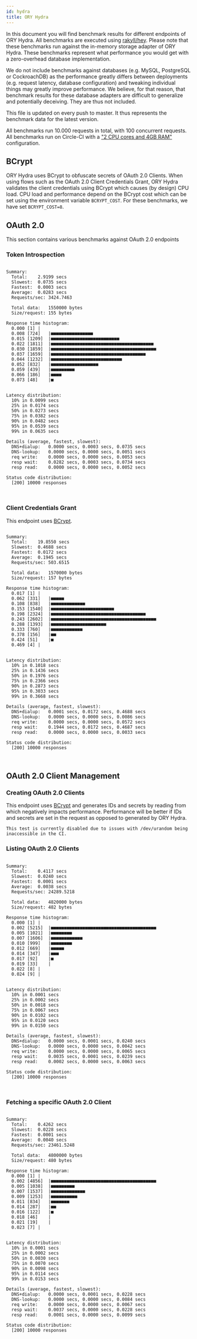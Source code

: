 ```yaml
---
id: hydra
title: ORY Hydra
---
```


In this document you will find benchmark results for different endpoints of ORY Hydra. All benchmarks are executed
using [rakyll/hey](https://github.com/rakyll/hey). Please note that these benchmarks run against the in-memory storage
adapter of ORY Hydra. These benchmarks represent what performance you would get with a zero-overhead database implementation.

We do not include benchmarks against databases (e.g. MySQL, PostgreSQL or CockroachDB) as the performance greatly differs between
deployments (e.g. request latency, database configuration) and tweaking individual things may greatly improve performance.
We believe, for that reason, that benchmark results for these database adapters are difficult to generalize and potentially
deceiving. They are thus not included.

This file is updated on every push to master. It thus represents the benchmark data for the latest version.

All benchmarks run 10.000 requests in total, with 100 concurrent requests. All benchmarks run on Circle-CI with a
["2 CPU cores and 4GB RAM"](https://support.circleci.com/hc/en-us/articles/360000489307-Why-do-my-tests-take-longer-to-run-on-CircleCI-than-locally-)
configuration.

## BCrypt

ORY Hydra uses BCrypt to obfuscate secrets of OAuth 2.0 Clients. When using flows such as the OAuth 2.0 Client Credentials
Grant, ORY Hydra validates the client credentials using BCrypt which causes (by design) CPU load. CPU load and performance
depend on the BCrypt cost which can be set using the environment variable `BCRYPT_COST`. For these benchmarks,
we have set `BCRYPT_COST=8`.

## OAuth 2.0

This section contains various benchmarks against OAuth 2.0 endpoints

### Token Introspection

```

Summary:
  Total:	2.9199 secs
  Slowest:	0.0735 secs
  Fastest:	0.0003 secs
  Average:	0.0283 secs
  Requests/sec:	3424.7463
  
  Total data:	1550000 bytes
  Size/request:	155 bytes

Response time histogram:
  0.000 [1]	|
  0.008 [724]	|■■■■■■■■■■■■■■■■
  0.015 [1209]	|■■■■■■■■■■■■■■■■■■■■■■■■■■
  0.022 [1811]	|■■■■■■■■■■■■■■■■■■■■■■■■■■■■■■■■■■■■■■■
  0.030 [1859]	|■■■■■■■■■■■■■■■■■■■■■■■■■■■■■■■■■■■■■■■■
  0.037 [1659]	|■■■■■■■■■■■■■■■■■■■■■■■■■■■■■■■■■■■■
  0.044 [1232]	|■■■■■■■■■■■■■■■■■■■■■■■■■■■
  0.052 [832]	|■■■■■■■■■■■■■■■■■■
  0.059 [439]	|■■■■■■■■■
  0.066 [186]	|■■■■
  0.073 [48]	|■


Latency distribution:
  10% in 0.0099 secs
  25% in 0.0174 secs
  50% in 0.0273 secs
  75% in 0.0382 secs
  90% in 0.0482 secs
  95% in 0.0539 secs
  99% in 0.0635 secs

Details (average, fastest, slowest):
  DNS+dialup:	0.0000 secs, 0.0003 secs, 0.0735 secs
  DNS-lookup:	0.0000 secs, 0.0000 secs, 0.0051 secs
  req write:	0.0000 secs, 0.0000 secs, 0.0053 secs
  resp wait:	0.0282 secs, 0.0003 secs, 0.0734 secs
  resp read:	0.0000 secs, 0.0000 secs, 0.0052 secs

Status code distribution:
  [200]	10000 responses



```

### Client Credentials Grant

This endpoint uses [BCrypt](#bcrypt).

```

Summary:
  Total:	19.8550 secs
  Slowest:	0.4688 secs
  Fastest:	0.0172 secs
  Average:	0.1945 secs
  Requests/sec:	503.6515
  
  Total data:	1570000 bytes
  Size/request:	157 bytes

Response time histogram:
  0.017 [1]	|
  0.062 [331]	|■■■■■
  0.108 [838]	|■■■■■■■■■■■■■
  0.153 [1540]	|■■■■■■■■■■■■■■■■■■■■■■■■
  0.198 [2324]	|■■■■■■■■■■■■■■■■■■■■■■■■■■■■■■■■■■■■
  0.243 [2602]	|■■■■■■■■■■■■■■■■■■■■■■■■■■■■■■■■■■■■■■■■
  0.288 [1393]	|■■■■■■■■■■■■■■■■■■■■■
  0.333 [760]	|■■■■■■■■■■■■
  0.378 [156]	|■■
  0.424 [51]	|■
  0.469 [4]	|


Latency distribution:
  10% in 0.1018 secs
  25% in 0.1436 secs
  50% in 0.1976 secs
  75% in 0.2366 secs
  90% in 0.2873 secs
  95% in 0.3033 secs
  99% in 0.3668 secs

Details (average, fastest, slowest):
  DNS+dialup:	0.0001 secs, 0.0172 secs, 0.4688 secs
  DNS-lookup:	0.0000 secs, 0.0000 secs, 0.0086 secs
  req write:	0.0000 secs, 0.0000 secs, 0.0572 secs
  resp wait:	0.1944 secs, 0.0172 secs, 0.4687 secs
  resp read:	0.0000 secs, 0.0000 secs, 0.0033 secs

Status code distribution:
  [200]	10000 responses



```

## OAuth 2.0 Client Management

### Creating OAuth 2.0 Clients

This endpoint uses [BCrypt](#bcrypt) and generates IDs and secrets by reading from  which negatively impacts
performance. Performance will be better if IDs and secrets are set in the request as opposed to generated by ORY Hydra.

```
This test is currently disabled due to issues with /dev/urandom being inaccessible in the CI.
```

### Listing OAuth 2.0 Clients

```

Summary:
  Total:	0.4117 secs
  Slowest:	0.0240 secs
  Fastest:	0.0001 secs
  Average:	0.0038 secs
  Requests/sec:	24289.5218
  
  Total data:	4820000 bytes
  Size/request:	482 bytes

Response time histogram:
  0.000 [1]	|
  0.002 [5215]	|■■■■■■■■■■■■■■■■■■■■■■■■■■■■■■■■■■■■■■■■
  0.005 [1021]	|■■■■■■■■
  0.007 [1606]	|■■■■■■■■■■■■
  0.010 [999]	|■■■■■■■■
  0.012 [669]	|■■■■■
  0.014 [347]	|■■■
  0.017 [92]	|■
  0.019 [33]	|
  0.022 [8]	|
  0.024 [9]	|


Latency distribution:
  10% in 0.0001 secs
  25% in 0.0002 secs
  50% in 0.0018 secs
  75% in 0.0067 secs
  90% in 0.0102 secs
  95% in 0.0120 secs
  99% in 0.0150 secs

Details (average, fastest, slowest):
  DNS+dialup:	0.0000 secs, 0.0001 secs, 0.0240 secs
  DNS-lookup:	0.0000 secs, 0.0000 secs, 0.0042 secs
  req write:	0.0000 secs, 0.0000 secs, 0.0065 secs
  resp wait:	0.0035 secs, 0.0001 secs, 0.0239 secs
  resp read:	0.0002 secs, 0.0000 secs, 0.0063 secs

Status code distribution:
  [200]	10000 responses



```

### Fetching a specific OAuth 2.0 Client

```

Summary:
  Total:	0.4262 secs
  Slowest:	0.0228 secs
  Fastest:	0.0001 secs
  Average:	0.0040 secs
  Requests/sec:	23461.5248
  
  Total data:	4800000 bytes
  Size/request:	480 bytes

Response time histogram:
  0.000 [1]	|
  0.002 [4856]	|■■■■■■■■■■■■■■■■■■■■■■■■■■■■■■■■■■■■■■■■
  0.005 [1038]	|■■■■■■■■■
  0.007 [1537]	|■■■■■■■■■■■■■
  0.009 [1253]	|■■■■■■■■■■
  0.011 [834]	|■■■■■■■
  0.014 [287]	|■■
  0.016 [122]	|■
  0.018 [46]	|
  0.021 [19]	|
  0.023 [7]	|


Latency distribution:
  10% in 0.0001 secs
  25% in 0.0002 secs
  50% in 0.0030 secs
  75% in 0.0070 secs
  90% in 0.0098 secs
  95% in 0.0114 secs
  99% in 0.0153 secs

Details (average, fastest, slowest):
  DNS+dialup:	0.0000 secs, 0.0001 secs, 0.0228 secs
  DNS-lookup:	0.0000 secs, 0.0000 secs, 0.0084 secs
  req write:	0.0000 secs, 0.0000 secs, 0.0067 secs
  resp wait:	0.0037 secs, 0.0000 secs, 0.0228 secs
  resp read:	0.0001 secs, 0.0000 secs, 0.0099 secs

Status code distribution:
  [200]	10000 responses



```
